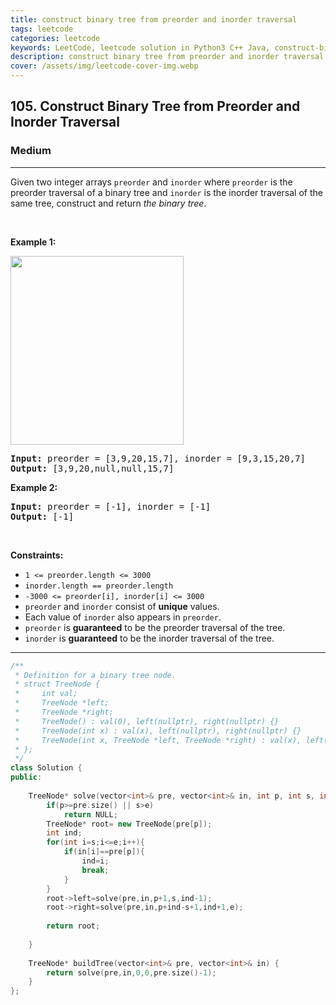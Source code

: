 ```yaml
---
title: construct binary tree from preorder and inorder traversal
tags: leetcode
categories: leetcode
keywords: LeetCode, leetcode solution in Python3 C++ Java, construct-binary-tree-from-preorder-and-inorder-traversal solution
description: construct binary tree from preorder and inorder traversal LeetCode Solution Explained
cover: /assets/img/leetcode-cover-img.webp
---
```





<h2>105. Construct Binary Tree from Preorder and Inorder Traversal</h2><h3>Medium</h3><hr><div><p>Given two integer arrays <code>preorder</code> and <code>inorder</code> where <code>preorder</code> is the preorder traversal of a binary tree and <code>inorder</code> is the inorder traversal of the same tree, construct and return <em>the binary tree</em>.</p>

<p>&nbsp;</p>
<p><strong>Example 1:</strong></p>
<img alt="" src="https://assets.leetcode.com/uploads/2021/02/19/tree.jpg" style="width: 277px; height: 302px;">
<pre><strong>Input:</strong> preorder = [3,9,20,15,7], inorder = [9,3,15,20,7]
<strong>Output:</strong> [3,9,20,null,null,15,7]
</pre>

<p><strong>Example 2:</strong></p>

<pre><strong>Input:</strong> preorder = [-1], inorder = [-1]
<strong>Output:</strong> [-1]
</pre>

<p>&nbsp;</p>
<p><strong>Constraints:</strong></p>

<ul>
	<li><code>1 &lt;= preorder.length &lt;= 3000</code></li>
	<li><code>inorder.length == preorder.length</code></li>
	<li><code>-3000 &lt;= preorder[i], inorder[i] &lt;= 3000</code></li>
	<li><code>preorder</code> and <code>inorder</code> consist of <strong>unique</strong> values.</li>
	<li>Each value of <code>inorder</code> also appears in <code>preorder</code>.</li>
	<li><code>preorder</code> is <strong>guaranteed</strong> to be the preorder traversal of the tree.</li>
	<li><code>inorder</code> is <strong>guaranteed</strong> to be the inorder traversal of the tree.</li>
</ul>
</div>

---




```cpp
/**
 * Definition for a binary tree node.
 * struct TreeNode {
 *     int val;
 *     TreeNode *left;
 *     TreeNode *right;
 *     TreeNode() : val(0), left(nullptr), right(nullptr) {}
 *     TreeNode(int x) : val(x), left(nullptr), right(nullptr) {}
 *     TreeNode(int x, TreeNode *left, TreeNode *right) : val(x), left(left), right(right) {}
 * };
 */
class Solution {
public:
    
    TreeNode* solve(vector<int>& pre, vector<int>& in, int p, int s, int e){
        if(p>=pre.size() || s>e)
            return NULL;
        TreeNode* root= new TreeNode(pre[p]);
        int ind;
        for(int i=s;i<=e;i++){
            if(in[i]==pre[p]){
                ind=i;
                break;
            }
        }
        root->left=solve(pre,in,p+1,s,ind-1);
        root->right=solve(pre,in,p+ind-s+1,ind+1,e);
        
        return root;
        
    }
    
    TreeNode* buildTree(vector<int>& pre, vector<int>& in) {
        return solve(pre,in,0,0,pre.size()-1);
    }
};
```
